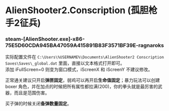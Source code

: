 # AlienShooter2.Conscription (孤胆枪手2征兵)

### steam-[AlienShooter.exe]-x86-75E5D60CDA945BA47059A415891B83F3571BF39E-ragnaroks
实际配置文件在 `C:\Users\%USERNAME%\Documents\AlienShooter2 Conscription Saves\Saves\_global.dat` 里面，直接以文本格式打开即可。  
添加 iFullScreen=0 则变为窗口模式，iScreenX 和 iScreenY 不建议修改。

正常通关建议只开启**弹匣固定**，弱鸡可以再开启**生命值固定**；暴力玩法可以创建 boxer 角色，并在加点的时候把所有属性都拉满(200)，你的拳头就是最厉害的武器，而且是范围伤害。

买子弹的时候关闭**备弹数量固定**。
